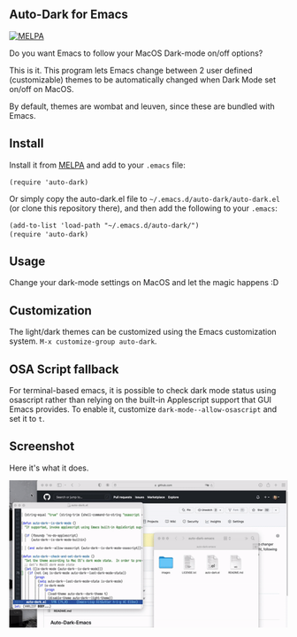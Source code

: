 ## Auto-Dark for Emacs
[![MELPA](https://melpa.org/packages/auto-dark-badge.svg)](https://melpa.org/#/auto-dark)

Do you want Emacs to follow your MacOS Dark-mode on/off options?

This is it. This program lets Emacs change between 2 user defined (customizable) themes to be automatically changed when Dark Mode set on/off on MacOS.

By default, themes are wombat and leuven, since these are bundled with Emacs.

## Install
Install it from [MELPA](https://melpa.org/#/auto-dark) and add to your `.emacs` file:
```
(require 'auto-dark)
```


Or simply copy the auto-dark.el file to `~/.emacs.d/auto-dark/auto-dark.el` (or clone this repository there), and then add the following to your `.emacs`:

```
(add-to-list 'load-path "~/.emacs.d/auto-dark/")
(require 'auto-dark)
```

## Usage

Change your dark-mode settings on MacOS and let the magic happens :D

## Customization

The light/dark themes can be customized using the Emacs customization system. `M-x customize-group auto-dark`.

## OSA Script fallback

For terminal-based emacs, it is possible to check dark mode status using osascript rather than relying on the built-in Applescript support that GUI Emacs provides. To enable it, customize `dark-mode--allow-osascript` and set it to `t`.

## Screenshot

Here it's what it does.

![auto-dark-emacs in action](images/demo.gif)
